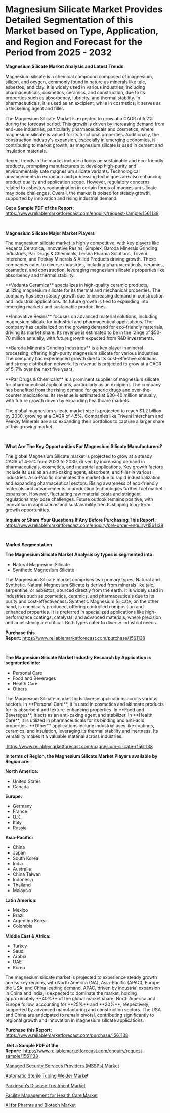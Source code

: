 <p><h1>Magnesium Silicate Market Provides Detailed Segmentation of this Market based on Type, Application, and Region and Forecast for the Period from 2025 - 2032</h1></p><p><strong>Magnesium Silicate Market Analysis and Latest Trends</strong></p>
<p><p>Magnesium silicate is a chemical compound composed of magnesium, silicon, and oxygen, commonly found in nature as minerals like talc, asbestos, and clay. It is widely used in various industries, including pharmaceuticals, cosmetics, ceramics, and construction, due to its properties such as absorbency, lubricity, and thermal stability. In pharmaceuticals, it is used as an excipient, while in cosmetics, it serves as a thickening agent and filler.</p><p>The Magnesium Silicate Market is expected to grow at a CAGR of 5.2% during the forecast period. This growth is driven by increasing demand from end-use industries, particularly pharmaceuticals and cosmetics, where magnesium silicate is valued for its functional properties. Additionally, the construction industry's expansion, especially in emerging economies, is contributing to market growth, as magnesium silicate is used in cement and insulation materials.</p><p>Recent trends in the market include a focus on sustainable and eco-friendly products, prompting manufacturers to develop high-purity and environmentally safe magnesium silicate variants. Technological advancements in extraction and processing techniques are also enhancing product quality and application scope. However, regulatory concerns related to asbestos contamination in certain forms of magnesium silicate may pose challenges. Overall, the market is poised for steady growth, supported by innovation and rising industrial demand.</p></p>
<p><strong>Get a Sample PDF of the Report:&nbsp;</strong> <a href="https://www.reliablemarketforecast.com/enquiry/request-sample/1561138?utm_campaign=2267&utm_medium=2&utm_source=Github&utm_content=ia&utm_term=25012025&utm_id=magnesium-silicate">https://www.reliablemarketforecast.com/enquiry/request-sample/1561138</a></p>
<p>&nbsp;</p>
<p><strong>Magnesium Silicate Major Market Players</strong></p>
<p><p>The magnesium silicate market is highly competitive, with key players like Vedanta Ceramica, Innovative Resins, Simplex, Baroda Minerals Grinding Industries, Par Drugs & Chemicals, Leisha Pharma Solutions, Triveni Interchem, and Peekay Minerals & Allied Products driving growth. These companies cater to diverse industries, including pharmaceuticals, ceramics, cosmetics, and construction, leveraging magnesium silicate's properties like absorbency and thermal stability.</p><p>**Vedanta Ceramica** specializes in high-quality ceramic products, utilizing magnesium silicate for its thermal and mechanical properties. The company has seen steady growth due to increasing demand in construction and industrial applications. Its future growth is tied to expanding into emerging markets and sustainable product lines.</p><p>**Innovative Resins** focuses on advanced material solutions, including magnesium silicate for industrial and pharmaceutical applications. The company has capitalized on the growing demand for eco-friendly materials, driving its market share. Its revenue is estimated to be in the range of $50-70 million annually, with future growth expected from R&D investments.</p><p>**Baroda Minerals Grinding Industries** is a key player in mineral processing, offering high-purity magnesium silicate for various industries. The company has experienced growth due to its cost-effective solutions and strong distribution network. Its revenue is projected to grow at a CAGR of 5-7% over the next five years.</p><p>**Par Drugs & Chemicals** is a prominent supplier of magnesium silicate for pharmaceutical applications, particularly as an excipient. The company has benefited from the rising demand for generic drugs and over-the-counter medications. Its revenue is estimated at $30-40 million annually, with future growth driven by expanding healthcare markets.</p><p>The global magnesium silicate market size is projected to reach $1.2 billion by 2030, growing at a CAGR of 4.5%. Companies like Triveni Interchem and Peekay Minerals are also expanding their portfolios to capture a larger share of this growing market.</p></p>
<p>&nbsp;</p>
<p><strong>What Are The Key Opportunities For Magnesium Silicate Manufacturers?</strong></p>
<p><p>The global Magnesium Silicate market is projected to grow at a steady CAGR of 4-5% from 2023 to 2030, driven by increasing demand in pharmaceuticals, cosmetics, and industrial applications. Key growth factors include its use as an anti-caking agent, absorbent, and filler in various industries. Asia-Pacific dominates the market due to rapid industrialization and expanding pharmaceutical sectors. Rising awareness of eco-friendly materials and advancements in production technologies further fuel market expansion. However, fluctuating raw material costs and stringent regulations may pose challenges. Future outlook remains positive, with innovation in applications and sustainability trends shaping long-term growth opportunities.</p></p>
<p><strong>Inquire or Share Your Questions If Any Before Purchasing This Report:</strong> <a href="https://www.reliablemarketforecast.com/enquiry/pre-order-enquiry/1561138?utm_campaign=2267&utm_medium=2&utm_source=Github&utm_content=ia&utm_term=25012025&utm_id=magnesium-silicate">https://www.reliablemarketforecast.com/enquiry/pre-order-enquiry/1561138</a></p>
<p>&nbsp;</p>
<p><strong>Market Segmentation</strong></p>
<p><strong>The Magnesium Silicate Market Analysis by types is segmented into:</strong></p>
<p><ul><li>Natural Magnesium Silicate</li><li>Synthetic Magnesium Silicate</li></ul></p>
<p><p>The Magnesium Silicate market comprises two primary types: Natural and Synthetic. Natural Magnesium Silicate is derived from minerals like talc, serpentine, or asbestos, sourced directly from the earth. It is widely used in industries such as cosmetics, ceramics, and pharmaceuticals due to its purity and cost-effectiveness. Synthetic Magnesium Silicate, on the other hand, is chemically produced, offering controlled composition and enhanced properties. It is preferred in specialized applications like high-performance coatings, catalysts, and advanced materials, where precision and consistency are critical. Both types cater to diverse industrial needs.</p></p>
<p><strong>Purchase this Report:&nbsp;</strong><a href="https://www.reliablemarketforecast.com/purchase/1561138?utm_campaign=2267&utm_medium=2&utm_source=Github&utm_content=ia&utm_term=25012025&utm_id=magnesium-silicate">https://www.reliablemarketforecast.com/purchase/1561138</a></p>
<p>&nbsp;</p>
<p><strong>The Magnesium Silicate Market Industry Research by Application is segmented into:</strong></p>
<p><ul><li>Personal Care</li><li>Food and Beverages</li><li>Health Care</li><li>Others</li></ul></p>
<p><p>The Magnesium Silicate market finds diverse applications across various sectors. In **Personal Care**, it is used in cosmetics and skincare products for its absorbent and texture-enhancing properties. In **Food and Beverages**, it acts as an anti-caking agent and stabilizer. In **Health Care**, it is utilized in pharmaceuticals for its binding and anti-acid properties. **Other** applications include industrial uses like coatings, ceramics, and insulation, leveraging its thermal stability and inertness. Its versatility makes it a valuable material across industries.</p></p>
<p><a href="https://www.reliablemarketforecast.com/magnesium-silicate-r1561138?utm_campaign=2267&utm_medium=2&utm_source=Github&utm_content=ia&utm_term=25012025&utm_id=magnesium-silicate">&nbsp;https://www.reliablemarketforecast.com/magnesium-silicate-r1561138</a></p>
<p><strong>In terms of Region, the Magnesium Silicate Market Players available by Region are:</strong></p>
<p>
    <p> <strong> North America: </strong>
        <ul>
            <li>United States</li>
            <li>Canada</li>
        </ul>
        </p> 
    <p> <strong> Europe: </strong>
        <ul>
            <li>Germany</li>
            <li>France</li>
            <li>U.K.</li>
            <li>Italy</li>
            <li>Russia</li>
        </ul>
        </p> 
    <p> <strong> Asia-Pacific: </strong>
        <ul>
            <li>China</li>
            <li>Japan</li>
            <li>South Korea</li>
            <li>India</li>
            <li>Australia</li>
            <li>China Taiwan</li>
            <li>Indonesia</li>
            <li>Thailand</li>
            <li>Malaysia</li>
        </ul>
        </p> 
    <p> <strong> Latin America: </strong>
        <ul>
            <li>Mexico</li>
            <li>Brazil</li>
            <li>Argentina Korea</li>
            <li>Colombia</li>
        </ul>
        </p> 
    <p> <strong> Middle East & Africa: </strong>
        <ul>
            <li>Turkey</li>
            <li>Saudi</li>
            <li>Arabia</li>
            <li>UAE</li>
            <li>Korea</li>
        </ul>
    </p>
    </p>
<p><p>The magnesium silicate market is projected to experience steady growth across key regions, with North America (NA), Asia-Pacific (APAC), Europe, the USA, and China leading demand. APAC, driven by industrial expansion in China and India, is expected to dominate the market, holding approximately **40%** of the global market share. North America and Europe follow, accounting for **25%** and **20%**, respectively, supported by advanced manufacturing and construction sectors. The USA and China are anticipated to remain pivotal, contributing significantly to regional growth and innovation in magnesium silicate applications.</p></p>
<p><strong>Purchase this Report: </strong><a href="https://www.reliablemarketforecast.com/purchase/1561138?utm_campaign=2267&utm_medium=2&utm_source=Github&utm_content=ia&utm_term=25012025&utm_id=magnesium-silicate">https://www.reliablemarketforecast.com/purchase/1561138</a></p>
<p>&nbsp;<strong>Get a Sample PDF of the Report:&nbsp;&nbsp;</strong><a href="https://www.reliablemarketforecast.com/enquiry/request-sample/1561138?utm_campaign=2267&utm_medium=2&utm_source=Github&utm_content=ia&utm_term=25012025&utm_id=magnesium-silicate">https://www.reliablemarketforecast.com/enquiry/request-sample/1561138</a></p>
<p><strong></strong></p>
<p><p><a href="https://www.linkedin.com/pulse/managed-security-services-providers-mssps-market-overview-nrhvf?utm_campaign=2267&utm_medium=2&utm_source=Github&utm_content=ia&utm_term=25012025&utm_id=magnesium-silicate">Managed Security Services Providers (MSSPs) Market</a></p><p><a href="https://www.linkedin.com/pulse/outlook-automatic-sterile-tubing-welder-market-2025-2032-8qe5f?utm_campaign=2267&utm_medium=2&utm_source=Github&utm_content=ia&utm_term=25012025&utm_id=magnesium-silicate">Automatic Sterile Tubing Welder Market</a></p><p><a href="https://www.linkedin.com/pulse/revenue-growth-market-insights-parkinsons-disease-treatment-g1yef?utm_campaign=2267&utm_medium=2&utm_source=Github&utm_content=ia&utm_term=25012025&utm_id=magnesium-silicate">Parkinson’s Disease Treatment Market</a></p><p><a href="https://www.linkedin.com/pulse/facility-management-health-care-market-size-growing-135-growth-zpw8c?utm_campaign=2267&utm_medium=2&utm_source=Github&utm_content=ia&utm_term=25012025&utm_id=magnesium-silicate">Facility Management for Health Care Market</a></p><p><a href="https://www.linkedin.com/pulse/global-ai-pharma-biotech-market-comprehensive-analysis-size-fu1dc?utm_campaign=2267&utm_medium=2&utm_source=Github&utm_content=ia&utm_term=25012025&utm_id=magnesium-silicate">AI for Pharma and Biotech Market</a></p></p>